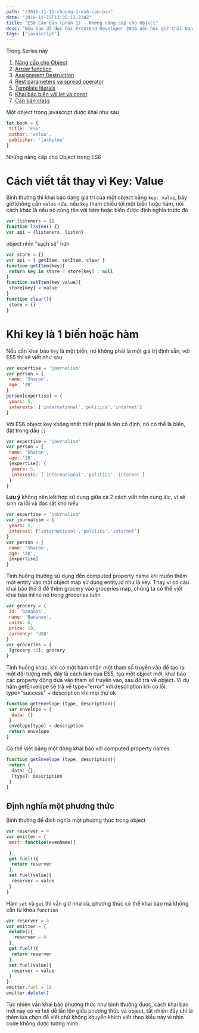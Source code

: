 ```yaml
---
path: "/2016-11-15-chuong-1-es6-can-ban"
date: "2016-11-15T13:35:13.234Z"
title: "ES6 Căn bản (phần 1) - Những nâng cấp cho Object"
desc: "Nếu bạn đã đọc bài FrontEnd Developer 2016 nên học gì? Chắc bạn đã rối không biết bắt đầu từ đâu nếu muốn dấn thân vào cuộc chơi nhiều cám dỗ này. Mình nghĩ cái đầu tiên cần học là ES6."
tags: ["javascript"]
---
```


Trong Series này

1. [Nâng cấp cho Object](2016-11-15-chuong-1-es6-can-ban)
2. [Arrow function](2016-11-16-chuong-2-es6-can-ban-arrow-function/)
3. [Assignment Destruction](2016-11-17-phan-3-es6-can-ban-assignment-destructuring)
4. [Rest parameters và spread operator](2016-11-18-phan-4-es6-can-ban-rest-parameters-va-spread-operator)
5. [Template literals](2016-11-19-phan-5-es6-can-ban-template-literals)
6. [Khai báo biến với let và const](2016-11-20-phan-6-es6-can-ban-khai-bao-let-const)
7. [Căn bản class](2016-11-21-phan-7-es6-can-ban-classes)

Một object trong javascript được khai như sau

```js
let book = {
 title: 'ES6',
 author: 'anluu',
 publisher: 'luckyluu'
}
```

Những nâng cấp cho Object trong ES6

# Cách viết tắt thay vì Key: Value 

Bình thường thì khai báo dạng giá trị của một object bằng `key: value`, bây giờ không cần `value` nữa, nếu `key` tham chiếu tới một biến hoặc hàm, nói cách khác là nếu nó cùng tên với hàm hoặc biến được định nghĩa trước đó

```javascript
var listeners = []
function listen() {}
var api = {listeners, listen}
```

object nhìn "sạch sẽ" hơn

```javascript
var store = {}
var api = { getItem, setItem, clear }
function getItem(key){
 return key in store ? store[key] : null
}
function setItem(key,value){
 store[key] = value
}
function clear(){
 store = {}
}
```

# Khi key là 1 biến hoặc hàm

Nếu cần khai báo `key` là một biến, nó không phải là một giá trị định sẵn, với ES5 thì sẽ viết như sau

```js
var expertise = 'journalism'
var person = {
 name: 'Sharon',
 age: '28'
}
person[expertise] = {
 years: 5,
 interests: ['international','politics','internet']
}
```

Với ES6 object key không nhất thiết phải là tên cố định, nó có thể là biến, đặt trong dấu `[]`

```js
var expertise = 'journalism'
var person = {
 name: 'Sharon',
 age: '28',
 [expertise]: {
  years: 5,
  interests: ['international','politics','internet']
 }
}
```

**Lưu ý** không nên kết hợp sử dụng giữa cả 2 cách viết trên cùng lúc, vì sẽ sinh ra lỗi và đọc rất khó hiểu

```js
var expertise = 'journalism'
var journalism = {
 years: 5,
 interest: ['international','politics','internet']
}
var person = {
 name: 'Sharon',
 age: '28',
 [expertise]
}
```

Tình huống thường sử dụng đến computed property name khi muốn thêm một entity vào một object map sử dụng entity.id như là key. Thay vì có câu khai báo thứ 3 để thêm grocery vào groceries map, chúng ta có thể viết khai báo inline nó trong groceries luôn

```javascript
var grocery = {
 id: 'bananas',
 name: 'Bananas',
 units: 6,
 price: 10,
 currency: 'USD'
}
var groceries = {
 [grocery.id]: grocery
}
```

Tình huống khác, khi có một hàm nhận một tham số truyền vào để tạo ra một đối tượng mới, đây là cách làm của ES5, tạo một object mới, khai báo các property động dựa vào tham số truyền vào, sau đó trả về object. Ví dụ hàm getEnvelope sẽ trả về type="error" với description khi có lỗi, type="success" + description khi mọi thứ ok

```javascript
function getEnvelope (type, description){
 var envelope = {
  data: {}
 }
 envelope[type] = description
 return envelope
}
```

Có thể viết bằng một dòng khai báo với computed property names

```javascript
function getEnvelope (type, description){
 return {
  data: {},
  [type]: description
 }
}
```
<h2>Định nghĩa một phương thức</h2>
Bình thường để định nghĩa một phương thức trong object

```javascript
var reserver = 4
var emitter = {
 emit: function(evenName){

 },
 get fuel(){
  return reserver
 },
 set fuel(value){
  reserver = value
 }
}
```

Hàm `set` và `get` thì vẫn giữ như cũ, phương thức có thể khai bảo mà không cần từ khóa `function`

```javascript
var reserver = 4
var emitter = {
 delete(){
   reserver = 0
 },
 get fuel(){
  return reserver
 },
 set fuel(value){
  reserver = value
 }
}
emitter.fuel = 10
emitter.delete()
```

Tức nhiên vẫn khai báo phương thức như bình thường được, cách khai bao mới này có vẻ hơi dễ lẫn lộn giữa phương thức và object, tất nhiên đây chỉ là thêm lựa chọn để viết chứ không khuyến khích viết theo kiểu này vì nhìn code không được tường minh.